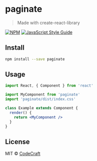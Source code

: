 # paginate

> Made with create-react-library

[![NPM](https://img.shields.io/npm/v/paginate.svg)](https://www.npmjs.com/package/paginate) [![JavaScript Style Guide](https://img.shields.io/badge/code_style-standard-brightgreen.svg)](https://standardjs.com)

## Install

```bash
npm install --save paginate
```

## Usage

```jsx
import React, { Component } from 'react'

import MyComponent from 'paginate'
import 'paginate/dist/index.css'

class Example extends Component {
  render() {
    return <MyComponent />
  }
}
```

## License

MIT © [CodeCraft](https://github.com/CodeCraft)
